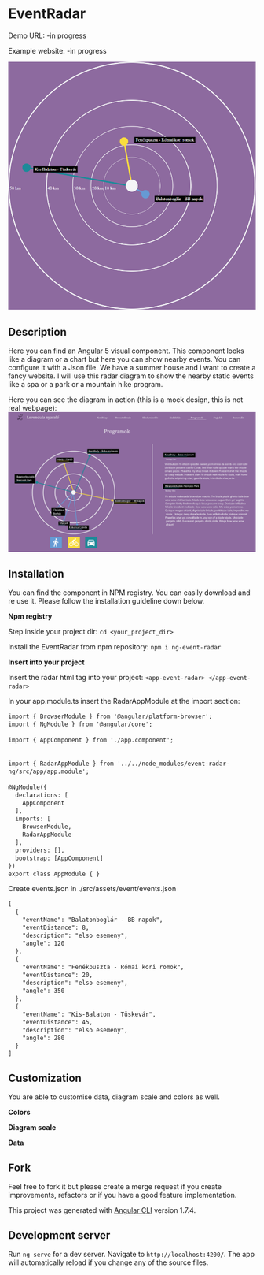 # EventRadar

Demo URL: -in progress
  
Example website: -in progress

![alt text](art/radar.png)

## Description

Here you can find an Angular 5 visual component. This component looks like a diagram or a chart but here you can show nearby events. You can configure it with a Json file.
We have a summer house and i want to create a fancy website. I will use this radar diagram to show the nearby static events like a spa or a park or a mountain hike program.

Here you can see the diagram in action (this is a mock design, this is not real webpage):
![alt text](art/plan.png)

## Installation

You can find the component in NPM registry. You can easily download and re use it. Please follow the installation guideline down below.

__Npm registry__

Step inside your project dir:
`cd <your_project_dir>`

Install the EventRadar from npm repository:
`npm i ng-event-radar`

__Insert into your project__

Insert the radar html tag into your project:
`<app-event-radar> </app-event-radar>`

In your app.module.ts insert the RadarAppModule at the import section:
```
import { BrowserModule } from '@angular/platform-browser';
import { NgModule } from '@angular/core';

import { AppComponent } from './app.component';


import { RadarAppModule } from '../../node_modules/event-radar-ng/src/app/app.module';

@NgModule({
  declarations: [
    AppComponent
  ],
  imports: [
    BrowserModule,
    RadarAppModule
  ],
  providers: [],
  bootstrap: [AppComponent]
})
export class AppModule { }

```

Create events.json in ./src/assets/event/events.json
```
[
  {
    "eventName": "Balatonboglár - BB napok",
    "eventDistance": 8,
    "description": "elso esemeny",
    "angle": 120
  },
  {
    "eventName": "Fenékpuszta - Római kori romok",
    "eventDistance": 20,
    "description": "elso esemeny",
    "angle": 350
  },
  {
    "eventName": "Kis-Balaton - Tüskevár",
    "eventDistance": 45,
    "description": "elso esemeny",
    "angle": 280
  }
]

```


## Customization

You are able to customise data, diagram scale and colors as well.

__Colors__

__Diagram scale__

__Data__

## Fork

Feel free to fork it but please create a merge request if you create improvements, refactors or if you have a good feature implementation.

This project was generated with [Angular CLI](https://github.com/angular/angular-cli) version 1.7.4.

## Development server

Run `ng serve` for a dev server. Navigate to `http://localhost:4200/`. The app will automatically reload if you change any of the source files.
